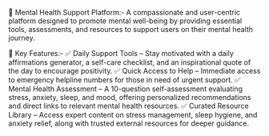 🌿 Mental Health Support Platform:-
A compassionate and user-centric platform designed to promote mental well-being by providing essential tools, assessments, and resources to support users on their mental health journey.

🧘 Key Features:-
✅ Daily Support Tools – Stay motivated with a daily affirmations generator, a self-care checklist, and an inspirational quote of the day to encourage positivity.
✅ Quick Access to Help – Immediate access to emergency helpline numbers for those in need of urgent support.
✅ Mental Health Assessment – A 10-question self-assessment evaluating stress, anxiety, sleep, and mood, offering personalized recommendations and direct links to relevant mental health resources.
✅ Curated Resource Library – Access expert content on stress management, sleep hygiene, and anxiety relief, along with trusted external resources for deeper guidance.


